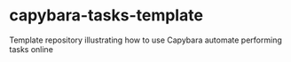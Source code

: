 capybara-tasks-template
=======================

Template repository illustrating how to use Capybara automate performing tasks online
